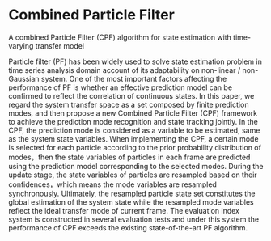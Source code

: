 # Combined Particle Filter
A combined Particle Filter (CPF) algorithm for state estimation with time-varying transfer model

Particle filter (PF) has been widely used to solve state estimation problem in time series analysis domain account of its adaptability on non-linear / non-Gaussian system. One of the most important factors affecting the performance of PF is whether an effective prediction model can be confirmed to reflect the correlation of continuous states. In this paper, we regard the system transfer space as a set composed by finite prediction modes, and then propose a new Combined Particle Filter (CPF) framework to achieve the prediction mode recognition and state tracking jointly. In the CPF, the prediction mode is considered as a variable to be estimated, same as the system state variables. When implementing the CPF, a certain mode is selected for each particle according to the prior probability distribution of modes，then the state variables of particles in each frame are predicted using the prediction model corresponding to the selected modes. During the update stage, the state variables of particles are resampled based on their confidences，which means the mode variables are resampled synchronously. Ultimately, the resampled particle state set constitutes the global estimation of the system state while the resampled mode variables reflect the ideal transfer mode of current frame. The evaluation index system is constructed in several evaluation tests and under this system the performance of CPF exceeds the existing state-of-the-art PF algorithm.
